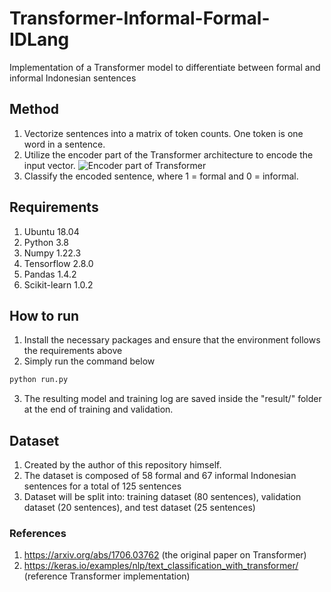 # Transformer-Informal-Formal-IDLang
Implementation of a Transformer model to differentiate between formal and informal Indonesian sentences

## Method
1. Vectorize sentences into a matrix of token counts. One token is one word in a sentence.
2. Utilize the encoder part of the Transformer architecture to encode the input vector.
![Encoder part of Transformer](https://miro.medium.com/max/1400/1*b_S-hDPoTrro9jVEaQ9QGg.png)
3. Classify the encoded sentence, where 1 = formal and 0 = informal.

## Requirements
1. Ubuntu 18.04
2. Python 3.8
3. Numpy 1.22.3
4. Tensorflow 2.8.0
5. Pandas 1.4.2
6. Scikit-learn 1.0.2

## How to run
1. Install the necessary packages and ensure that the environment follows the requirements above
2. Simply run the command below
```python
python run.py
```
3. The resulting model and training log are saved inside the "result/" folder at the end of training and validation.

## Dataset
1. Created by the author of this repository himself.
2. The dataset is composed of 58 formal and 67 informal Indonesian sentences for a total of 125 sentences
3. Dataset will be split into: training dataset (80 sentences), validation dataset (20 sentences), and test dataset (25 sentences) 

### References
1. https://arxiv.org/abs/1706.03762 (the original paper on Transformer)
2. https://keras.io/examples/nlp/text_classification_with_transformer/ (reference Transformer implementation)


